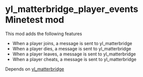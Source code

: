 # yl_matterbridge_player_events Minetest mod

This mod adds the following features

  * When a player joins, a message is sent to yl_matterbridge
  * When a player dies, a message is sent to yl_matterbridge
  * When a player leaves, a message is sent to yl_matterbridge
  * When a player cheats, a message is sent to yl_matterbridge


Depends on [yl_matterbridge](https://content.minetest.net/packages/AliasAlreadyTaken/yl_matterbridge/)
